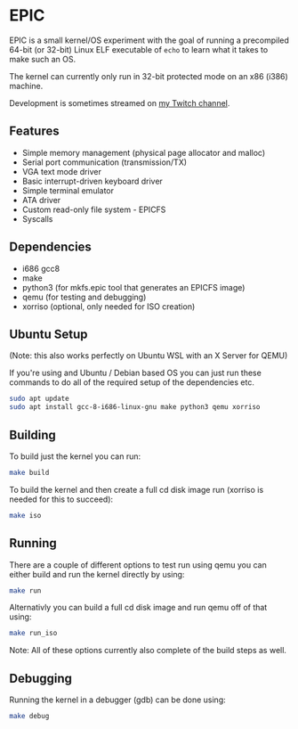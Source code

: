 # EPIC

EPIC is a small kernel/OS experiment with the goal of running a precompiled 64-bit (or 32-bit) Linux ELF executable of `echo` to learn what it takes to make such an OS.

The kernel can currently only run in 32-bit protected mode on an x86 (i386) machine.

Development is sometimes streamed on [my Twitch channel](https://www.twitch.tv/nuffleee).

## Features

- Simple memory management (physical page allocator and malloc)
- Serial port communication (transmission/TX)
- VGA text mode driver
- Basic interrupt-driven keyboard driver
- Simple terminal emulator
- ATA driver
- Custom read-only file system - EPICFS
- Syscalls

## Dependencies

- i686 gcc8
- make
- python3 (for mkfs.epic tool that generates an EPICFS image)
- qemu (for testing and debugging)
- xorriso (optional, only needed for ISO creation)

## Ubuntu Setup

(Note: this also works perfectly on Ubuntu WSL with an X Server for QEMU)

If you're using and Ubuntu / Debian based OS you can just run these commands to do all of the required setup of the dependencies etc.

```sh
sudo apt update
sudo apt install gcc-8-i686-linux-gnu make python3 qemu xorriso
```

## Building

To build just the kernel you can run:

```sh
make build
```

To build the kernel and then create a full cd disk image run (xorriso is needed for this to succeed):

```sh
make iso
```

## Running

There are a couple of different options to test run using qemu you can either build and run the kernel directly by using:

```sh
make run
```

Alternativly you can build a full cd disk image and run qemu off of that using:

```sh
make run_iso
```

Note: All of these options currently also complete of the build steps as well.

## Debugging

Running the kernel in a debugger (gdb) can be done using:

```sh
make debug
```
